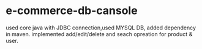 # e-commerce-db-cansole
used core java with JDBC connection,used MYSQL DB, added dependency in maven. implemented add/edit/delete and seach opreation for product &amp; user.
